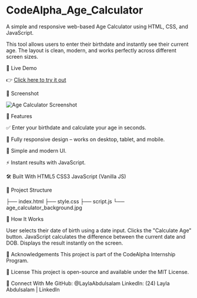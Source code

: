 # CodeAlpha_Age_Calculator
A simple and responsive web-based Age Calculator using HTML, CSS, and JavaScript.


This tool allows users to enter their birthdate and instantly see their current age. The layout is clean, modern, and works perfectly across different screen sizes.

🚀 Live Demo

👉 [Click here to try it out](https://laylaabdulsalam.github.io/CodeAlpha_Age_Calculator/)

📸 Screenshot

![Age Calculator Screenshot]([https://github.com/user-attachments/assets/b78594c3-f6e6-4fa8-973d-9fda7df283e3](https://github.com/LaylaAbdulsalam/CodeAlpha_Age_Calculator/blob/main/age_calculator_background.jpg?raw=true))


🔧 Features

✅ Enter your birthdate and calculate your age in seconds.

📱 Fully responsive design – works on desktop, tablet, and mobile.

🎨 Simple and modern UI.

⚡ Instant results with JavaScript.

🛠️ Built With
HTML5
CSS3
JavaScript (Vanilla JS)

📂 Project Structure

├── index.html
├── style.css
├── script.js
└── age_calculator_background.jpg

🧠 How It Works

User selects their date of birth using a date input.
Clicks the "Calculate Age" button.
JavaScript calculates the difference between the current date and DOB.
Displays the result instantly on the screen.

🙌 Acknowledgements
This project is part of the CodeAlpha Internship Program.

📄 License
This project is open-source and available under the MIT License.

💌 Connect With Me
GitHub: @LaylaAbdulsalam
LinkedIn: (24) Layla Abdulsalam | LinkedIn



